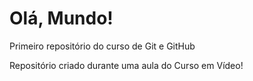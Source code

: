 # Olá, Mundo!
 Primeiro repositório do curso de Git e GitHub

Repositório criado durante uma aula do Curso em Vídeo!